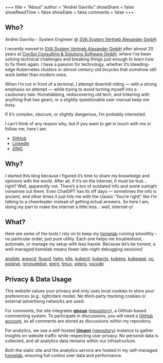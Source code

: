 +++
title = "About"
author = "Andrei Gavriliu"
showShare = false
showReadTime = false
showDate = false
comments = false
+++

## Who?

Andrei Gavriliu - System Engineer @ [SVA System Vertrieb Alexander GmbH](https://sva.de)

I recently moved to [SVA System Vertrieb Alexander GmbH](https://sva.de) after almost 20 years at [ConSol Consulting & Solutions Software GmbH](https://consol.de), where I’ve been solving technical challenges and breaking things just enough to learn how to fix them again. I have a passion for technology, whether it’s bleeding-edge Kubernetes clusters or almost century-old bicycles that somehow still work better than modern ones.

When I’m not in front of a terminal, I attempt downhill riding — with a strong emphasis on attempt — while trying to avoid turning myself into a cautionary tale. Homelabbing, rediscovering old tech, and tinkering with anything that has gears, or a slightly questionable user manual keep me busy.

If it’s complex, obscure, or slightly dangerous, I’m probably interested.

I can’t think of any reason why, but if you want to get in touch with me or follow me, here I am:
* [GitHub](https://github.com/AndreiGavriliu)
* [LinkedIn](https://www.linkedin.com/in/andreigavriliu/)
* [XING](https://www.xing.com/profile/Andrei_Gavriliu/)

## Why?

I started this blog because I figured it’s time to share my knowledge and opinions with the world. After all, if it’s on the internet, it must be true… right? Well, apparently not. There’s a ton of outdated info and some outright nonsense out there. Even ChatGPT has its off days — sometimes the info is ancient, and other times it just hits me with the classic 'You’re right!' like I’m talking to a cheerleader instead of getting actual answers. So here I am, doing my part to make the internet a little less… well, internet-y!

## What?

Here are some of the tools I rely on to keep my [homelab](https://github.com/AndreiGavriliu/homelab) running smoothly - no particular order, just pure utility. Each one helps me troubleshoot, automate, or manage my setup with less hassle. Because let’s be honest, a well-managed homelab means fewer late-night debugging sessions!

[ansible](https://github.com/ansible/ansible), [argocd](https://github.com/argoproj/argo-cd), [fluxcd](https://github.com/fluxcd/flux2), [helm](https://github.com/helm/helm), [k9s](https://k9scli.io/), [kubectl](https://github.com/kubernetes/kubectl), [kubectx](https://github.com/ahmetb/kubectx/), [kubens](https://github.com/ahmetb/kubectx/), [kubeseal](https://github.com/bitnami-labs/sealed-secrets), [oc](https://github.com/openshift/oc), [popeye](https://github.com/derailed/popeye), [renovatebot](https://github.com/renovatebot), [stern](https://github.com/stern/stern), [tmux](https://github.com/tmux/tmux), [velero](https://github.com/vmware-tanzu/velero), [vscode](https://github.com/microsoft/vscode)

## Privacy & Data Usage

This website values your privacy and only uses local cookies to store your preferences (e.g.: light/dark mode). No third-party tracking cookies or external advertising networks are used.

For comments, the site integrates **[giscus](https://giscus.app/)** ([repository](https://github.com/giscus/giscus)), a GitHub-based commenting system. To participate in discussions, you will need a [GitHub account](https://github.com/), as all comments are stored as discussions within my repository.

For analytics, we use a self-hosted **[Umami](https://umami.is/)** ([repository](https://github.com/umami-software/umami)) instance to gather insights on website traffic while respecting user privacy. No personal data is collected, and all analytics data remains within our infrastructure.

Both the static site and the analytics service are hosted in my self-managed [homelab](/series/homelab), ensuring full control over data and performance.